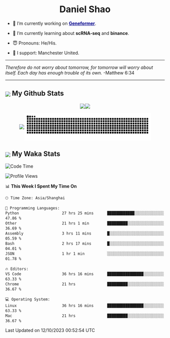 

<h1 align="center">Daniel Shao</h1>

- 🐒 I’m currently working on <strong><a href="https://huggingface.co/ctheodoris/Geneformer" style="color: darkblue">Geneformer</a></strong>.

- 🥹 I’m currently learning about **scRNA-seq** and **binance**.

- 😇 Pronouns: He/His.

- 🦧 I support: Manchester United.

---

<i> Therefore do not worry about tomorrow, for tomorrow will worry about itself. Each day has enough trouble of its own. </i> -Matthew 6:34

---

<h2><img src="https://emojis.slackmojis.com/emojis/images/1579216111/7550/pikachu_wave.gif?1579216111" align="center" width="28" /> My Github Stats</h2>

<p align="center"><img align="center" src = "https://github-readme-stats.vercel.app/api?username=super-dainiu&show_icons=true&count_private=true&theme=tokyonight&hide=issues&line_height=30" width="400px"><img align="center" src = "https://github-readme-streak-stats.herokuapp.com/?user=super-dainiu&theme=tokyonight" width="400px"></p>

<p align="center"><img align="center" width="400px" src="https://github-readme-stats.vercel.app/api/top-langs/?username=super-dainiu&layout=compact&theme=tokyonight&hide=html,tex,jupyter%20notebook"><img align="center" width="400px" src="https://github.com/super-dainiu/super-dainiu/blob/output/github-contribution-grid-snake.svg"></p>

<h2><img src="https://emojis.slackmojis.com/emojis/images/1579216111/7550/pikachu_wave.gif?1579216111" align="center" width="28" /> My Waka Stats</h2>

<!--START_SECTION:waka-->
![Code Time](http://img.shields.io/badge/Code%20Time-684%20hrs%2044%20mins-blue)

![Profile Views](http://img.shields.io/badge/Profile%20Views-19-blue)

📊 **This Week I Spent My Time On** 

```text
🕑︎ Time Zone: Asia/Shanghai

💬 Programming Languages: 
Python                   27 hrs 25 mins      ████████████░░░░░░░░░░░░░   47.86 % 
Other                    21 hrs 1 min        █████████░░░░░░░░░░░░░░░░   36.69 % 
Assembly                 3 hrs 11 mins       █░░░░░░░░░░░░░░░░░░░░░░░░   05.59 % 
Bash                     2 hrs 17 mins       █░░░░░░░░░░░░░░░░░░░░░░░░   04.01 % 
JSON                     1 hr 1 min          ░░░░░░░░░░░░░░░░░░░░░░░░░   01.78 % 

🔥 Editors: 
VS Code                  36 hrs 16 mins      ████████████████░░░░░░░░░   63.33 % 
Chrome                   21 hrs              █████████░░░░░░░░░░░░░░░░   36.67 % 

💻 Operating System: 
Linux                    36 hrs 16 mins      ████████████████░░░░░░░░░   63.33 % 
Mac                      21 hrs              █████████░░░░░░░░░░░░░░░░   36.67 % 
```


 Last Updated on 12/10/2023 00:52:54 UTC
<!--END_SECTION:waka-->
